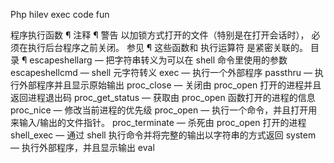 Php hilev exec code fun



程序执行函数 ¶
注释 ¶
警告 
以加锁方式打开的文件（特别是在打开会话时）， 必须在执行后台程序之前关闭。 
参见 ¶
这些函数和 执行运算符 是紧密关联的。 
目录 ¶
escapeshellarg — 把字符串转义为可以在 shell 命令里使用的参数
escapeshellcmd — shell 元字符转义
exec — 执行一个外部程序
passthru — 执行外部程序并且显示原始输出
proc_close — 关闭由 proc_open 打开的进程并且返回进程退出码
proc_get_status — 获取由 proc_open 函数打开的进程的信息
proc_nice — 修改当前进程的优先级
proc_open — 执行一个命令，并且打开用来输入/输出的文件指针。
proc_terminate — 杀死由 proc_open 打开的进程
shell_exec — 通过 shell 执行命令并将完整的输出以字符串的方式返回
system — 执行外部程序，并且显示输出
eval
